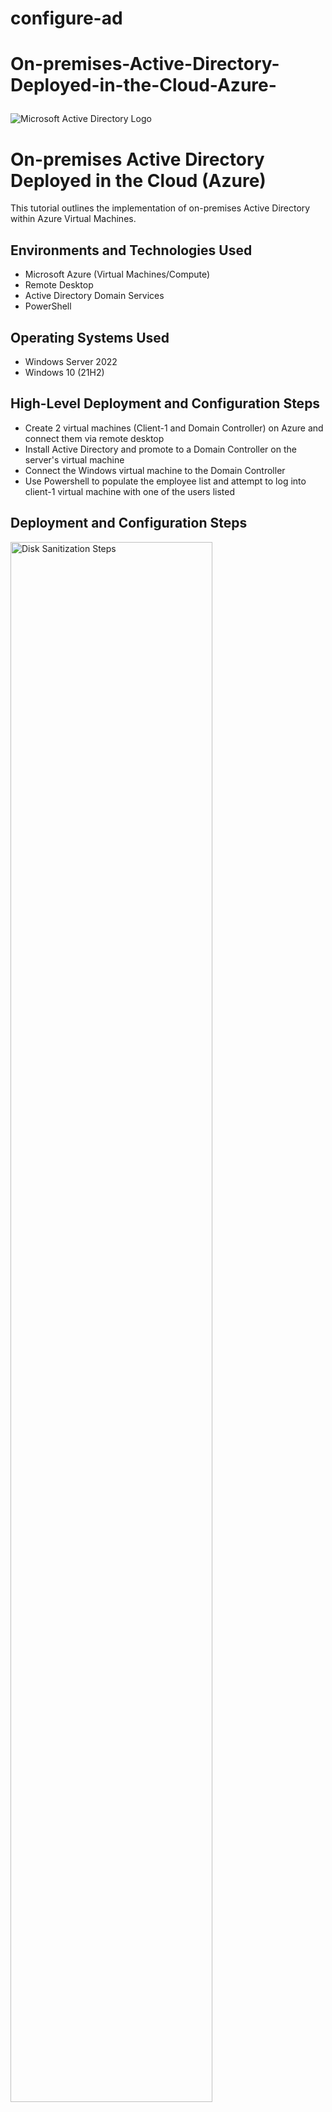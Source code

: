 # configure-ad
# On-premises-Active-Directory-Deployed-in-the-Cloud-Azure-<p align="center">
<img src="https://i.imgur.com/pU5A58S.png" alt="Microsoft Active Directory Logo"/>
</p>

<h1>On-premises Active Directory Deployed in the Cloud (Azure)</h1>
This tutorial outlines the implementation of on-premises Active Directory within Azure Virtual Machines.<br />



<h2>Environments and Technologies Used</h2>

- Microsoft Azure (Virtual Machines/Compute)
- Remote Desktop
- Active Directory Domain Services
- PowerShell

<h2>Operating Systems Used </h2>

- Windows Server 2022
- Windows 10 (21H2)

<h2>High-Level Deployment and Configuration Steps</h2>

- Create 2 virtual machines (Client-1 and Domain Controller) on Azure and connect them via remote desktop
- Install Active Directory and promote to a Domain Controller on the server's virtual machine
- Connect the Windows virtual machine to the Domain Controller
- Use Powershell to populate the employee list and attempt to log into client-1 virtual machine with one of the users listed

<h2>Deployment and Configuration Steps</h2>

<p>
<img src="https://i.imgur.com/SHHOct8.png" height="80%" width="80%" alt="Disk Sanitization Steps"/>
</p>
<p>
In the image above, Active Directory is being installed and is being promoted to a Domain Controller. To promote as a Domain Controller, you must setup a new forest as mydomain.com (It can be anything, you just have to remember it).
</p>
<br />

<p>
<img src="https://i.imgur.com/j50yNfV.png" height="80%" width="80%" alt="Disk Sanitization Steps"/>
</p>
<p>
The image above shows when you link both virtual machines. This happens by making the private IP address of the Domain Controller the same as the virtual machine (Client-1).
</p>
<br />

<p>
<img src="https://i.imgur.com/jP4xpdF.png" height="80%" width="80%" alt="Disk Sanitization Steps"/>
</p>
<p>
Finally, you run Powershell ISE from the Domain controller. From Powershell, remotely allow domain users to access the computer from the Windows Virtual Machine. This will populate the employee list as shown above.
<br />

